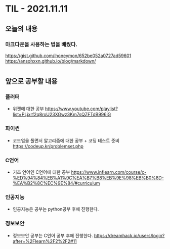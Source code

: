 # TIL - 2021.11.11




## 오늘의 내용
### 마크다운을 사용하는 법을 배웠다.
https://gist.github.com/ihoneymon/652be052a0727ad59601
https://ansohxxn.github.io/blog/markdown/

#
## 앞으로 공부할 내용
### 플러터
- 위젯에 대한 공부 
https://www.youtube.com/playlist?list=PLjxrf2q8roU23XGwz3Km7sQZFTdB996iG
### 파이썬 
- 코드업을 풀면서 알고리즘에 대한 공부 + 코딩 테스트 준비
https://codeup.kr/problemset.php
### C언어 
- 기초 언어인 C언어에 대한 공부
https://www.inflearn.com/course/c-%ED%94%84%EB%A1%9C%EA%B7%B8%EB%9E%98%EB%B0%8D-%EA%B2%8C%EC%9E%84/#curriculum
### 인공지능 
- 인공지능은 공부는 python공부 후에 진행한다.
### 정보보안
- 정보보안 공부는 C언어 공부 후에 진행한다.
https://dreamhack.io/users/login?after=%2Flearn%2F2%2F2#11

#

